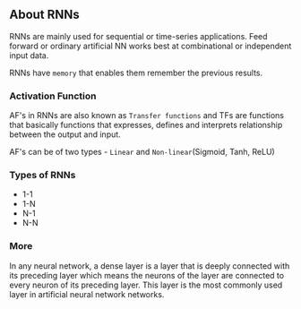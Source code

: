 ## About RNNs

RNNs are mainly used for sequential or time-series applications. Feed forward or ordinary artificial NN works best at combinational or independent input data. 

RNNs have `memory` that enables them remember the previous results.

### Activation Function

AF's in RNNs are also known as `Transfer functions` and TFs are functions that basically functions that expresses, defines and interprets relationship between the output and input.

AF's can be of two types - `Linear` and `Non-linear`(Sigmoid, Tanh, ReLU)

### Types of RNNs

 * 1-1
 * 1-N
 * N-1
 * N-N

### More

In any neural network, a dense layer is a layer that is deeply connected with its preceding layer which means the neurons of the layer are connected to every neuron of its preceding layer. This layer is the most commonly used layer in artificial neural network networks.